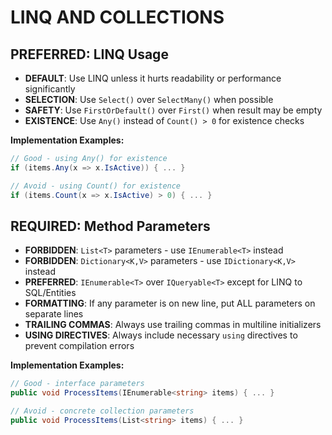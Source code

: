 # LINQ AND COLLECTIONS
<!-- LINQ usage patterns and collection handling standards -->

## PREFERRED: LINQ Usage
- **DEFAULT**: Use LINQ unless it hurts readability or performance significantly
- **SELECTION**: Use `Select()` over `SelectMany()` when possible
- **SAFETY**: Use `FirstOrDefault()` over `First()` when result may be empty
- **EXISTENCE**: Use `Any()` instead of `Count() > 0` for existence checks

**Implementation Examples:**
```csharp
// Good - using Any() for existence
if (items.Any(x => x.IsActive)) { ... }

// Avoid - using Count() for existence
if (items.Count(x => x.IsActive) > 0) { ... }
```

## REQUIRED: Method Parameters
- **FORBIDDEN**: `List<T>` parameters - use `IEnumerable<T>` instead
- **FORBIDDEN**: `Dictionary<K,V>` parameters - use `IDictionary<K,V>` instead
- **PREFERRED**: `IEnumerable<T>` over `IQueryable<T>` except for LINQ to SQL/Entities
- **FORMATTING**: If any parameter is on new line, put ALL parameters on separate lines
- **TRAILING COMMAS**: Always use trailing commas in multiline initializers
- **USING DIRECTIVES**: Always include necessary `using` directives to prevent compilation errors

**Implementation Examples:**
```csharp
// Good - interface parameters
public void ProcessItems(IEnumerable<string> items) { ... }

// Avoid - concrete collection parameters
public void ProcessItems(List<string> items) { ... }
